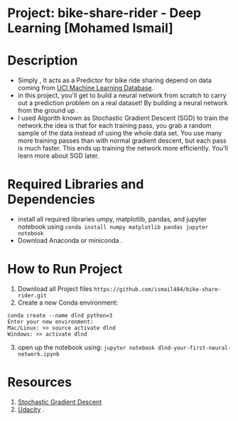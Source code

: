 # Project: bike-share-rider - Deep Learning [Mohamed Ismail]

# Description
  
  - Simply , It acts as a Predictor for  bike ride sharing depend on data coming from [UCI Machine Learning Database](https://archive.ics.uci.edu/ml/datasets/Bike+Sharing+Dataset).
  - in this project, you'll get to build a neural network from scratch to carry out a prediction problem on a real dataset! By building a neural network from the ground up .
  - I used Algorith known as Stochastic Gradient Descent (SGD) to train the network.the idea is that for each training pass, you grab a random sample of the data instead of using the whole data set. You use many more training passes than with normal gradient descent, but each pass is much faster. This ends up training the network more efficiently. You'll learn more about SGD later.
  

# Required Libraries and Dependencies
   - install all required libraries umpy, matplotlib, pandas, and jupyter notebook using ` conda install numpy matplotlib pandas jupyter notebook `
   - Download Anaconda or miniconda .

# How to Run Project 
   1.  Download all Project files `https://github.com/ismail484/bike-share-rider.git` 
   2.  Create a new Conda environment:
   ```
   conda create --name dlnd python=3
   Enter your new environment:
   Mac/Linux: >> source activate dlnd
   Windows: >> activate dlnd
   
   ```
   3.   open up the notebook using:
     `jupyter notebook dlnd-your-first-neural-network.ipynb `

# Resources
 
   1. [Stochastic Gradient Descent](http://ufldl.stanford.edu/tutorial/supervised/OptimizationStochasticGradientDescent/)
   2. [Udacity](https://www.udacity.com/course/deep-learning-nanodegree-foundation--nd101) .
